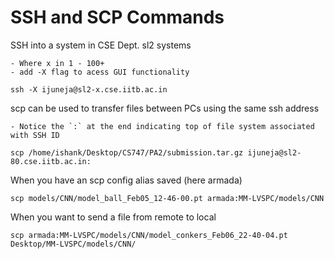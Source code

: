 # SSH and SCP Commands

SSH into a system in CSE Dept. sl2 systems
	
	- Where x in 1 - 100+
	- add -X flag to acess GUI functionality

`ssh -X ijuneja@sl2-x.cse.iitb.ac.in`

scp can be used to transfer files between PCs using the same ssh address

	- Notice the `:` at the end indicating top of file system associated with SSH ID

`scp /home/ishank/Desktop/CS747/PA2/submission.tar.gz ijuneja@sl2-80.cse.iitb.ac.in:`

When you have an scp config alias saved (here armada)

`scp models/CNN/model_ball_Feb05_12-46-00.pt armada:MM-LVSPC/models/CNN`

When you want to send a file from remote to local 

`scp armada:MM-LVSPC/models/CNN/model_conkers_Feb06_22-40-04.pt Desktop/MM-LVSPC/models/CNN/`
